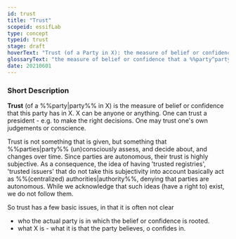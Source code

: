 ```yaml
---
id: trust
title: "Trust"
scopeid: essifLab
type: concept
typeid: trust
stage: draft
hoverText: "Trust (of a Party in X): the measure of belief or confidence that this party has in X"
glossaryText: "the measure of belief or confidence that a %%party^party%% has in X (someone, something, ...)."
date: 20210601
---
```


### Short Description
**Trust** (of a %%party|party%% in X) is the measure of belief or confidence that this party has in X. X can be anyone or anything. One can trust a president - e.g. to make the right decisions. One may trust one's own judgements or conscience.

Trust is not something that is given, but something that %%parties|party%% (un)consciously assess, and decide about, and changes over time. Since parties are autonomous, their trust is highly subjective. As a consequence, the idea of having 'trusted registries', 'trusted issuers' that do not take this subjectivity into account basically act as %%(centralized) authorities|authority%%, denying that parties are autonomous. While we acknowledge that such ideas (have a right to) exist, we do not follow them.

So trust has a few basic issues, in that it is often not clear
- who the actual party is in which the belief or confidence is rooted.
- what X is - what it is that the party believes, o confides in.
